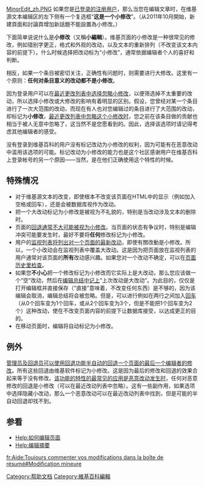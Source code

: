 [MinorEdit_zh.PNG](https://zh.wikipedia.org/wiki/File:MinorEdit_zh.PNG "fig:MinorEdit_zh.PNG")
如果您是[已登录的注册用户](https://zh.wikipedia.org/wiki/Help:登录 "wikilink")，那么当您在编辑文章时，在维基源文本编辑区的左下侧有一个复选框“**这是一个小修改**”。（从2011年10月開始，新建頁面和討論頁增加新話題不能設置為小修改。）

下面简单说说什么是**小修改**（又稱**小編輯**）。维基页面的小修改是一种很常见的修改，例如错别字更正，格式和外观的改动，以及文本的重新排列（不改变该文本内容的前提下）。什么时候选择把改动标为“小修改”，通常依据编辑者个人的喜好和判断。

相反，如果一个条目被密切关注，正确性有问题时，则需要进行大修改。这里有一个原则：**任何对条目意义的改动都不是小修改**。

因为登录用户可以在[最近更改列表中选择忽略小修改](../Page/Special:RecentChanges.md "wikilink")，以便筛选掉不太重要的改动，所以选择小修改或大修改的影响有着明显的区别。假设，您曾经对某一个条目进行了一次大范围的改动，而现在有人也对您编辑过的条目进行了大范围的改动，却标记为**小修改**，[最近更改列表中忽略这个小修改时](../Page/Special:RecentChanges.md "wikilink")，您之前在该条目做的贡献也相当于被人无意中忽略了，这当然不是您愿看到的。因此，选择该选项时请记得考虑其他编辑者的感受。

没有登录到维基百科的用户没有标记改动为小修改的权利，因为可能有在恶意改动中滥用该选项的可能。标记改动为小修改的能力也是这个社区感谢用户在维基百科上登录帐号的另一个原因——当然，是在他们正确使用这个特性的时候。

## 特殊情况

  - 对于维基源文本的改变，即使根本不改变该页面在HTML中的显示（例如加入空格或回车），还是会被数据库视作为改动。
  - 把一个大改动标记为小修改是被视为不礼貌的，特别是当改动涉及文本的删除时。
  - 页面的[回退通常不大可能被视为小修改](https://zh.wikipedia.org/wiki/Wikipedia:回退 "wikilink")。当页面的状态有争议时，特别是编辑冲突可能要发生时，最好不要将**任何**修改标记为小修改。
  - 用户的[监视列表将列出对一个页面的最新改动](https://zh.wikipedia.org/wiki/Help:监视列表 "wikilink")，即使有關改動是小修改。所以，一个小改动会在监视列表中覆盖大改动。这是因为把页面放在监视列表的用户通常对该页面的**所有**改动感兴趣。如果您对一个改动不确定，可以在[页面历史里检查](https://zh.wikipedia.org/wiki/Help:页面历史 "wikilink")。
  - 如果您**不小心**把一个修改标记为小修改而它实际上是大改动，那么您应该做一个“空”改动，然后在[编辑总结中记上](https://zh.wikipedia.org/wiki/Help:编辑摘要 "wikilink")“上次改动是大改动”。为此目的，仅仅是打开编辑框并直接保存（“直接”意味着，不改变任何东西）是不够的，因为该编辑会取消，编辑总结将会被忽略。但是，可以进行例如在两行之间加入[回车](../Page/回车键.md "wikilink")（从0个回车变为1个回车，或从2个回车变为3个，但是不能把1个回车变为2个）这种改动，使在不改变页面内容的前提下让数据库接受，以达成更正的目的。
  - 在移动页面时，编辑将自动标记为小修改。

## 例外

[管理员及](https://zh.wikipedia.org/wiki/Wikipedia:管理员 "wikilink")[回退员可以使用](../Page/WP:ROLLBACKER.md "wikilink")[回退功能半自动的回退一个页面的最后一个编辑者的修改](../Page/WP:回退功能.md "wikilink")。所有这些回退由维基软件标记为小修改。这是因为最后的修改和回退的效果合起来等于没有修改。[该功能的特性的最常见的应用是恶意改动发生时](../Page/WP:回退功能.md "wikilink")，任何对恶意修改的回退是小修改（可以在最近改动列表中忽略）。这有一些副作用，如果选项中选择隐藏小改动，那么一个恶意改动可以在最近改动列表中找到，但是可能的半自动回退却找不到。

## 参看

  - [Help:如何编辑页面](https://zh.wikipedia.org/wiki/Help:如何编辑页面 "wikilink")
  - [Help:编辑摘要](https://zh.wikipedia.org/wiki/Help:编辑摘要 "wikilink")

[fr:Aide:Toujours commenter vos modifications dans la boîte de
résumé\#Modification
mineure](../Page/fr:Aide:Toujours_commenter_vos_modifications_dans_la_boîte_de_résumé#Modification_mineure.md "wikilink")

[Category:帮助文档](https://zh.wikipedia.org/wiki/Category:帮助文档 "wikilink")
[Category:維基百科編輯](https://zh.wikipedia.org/wiki/Category:維基百科編輯 "wikilink")